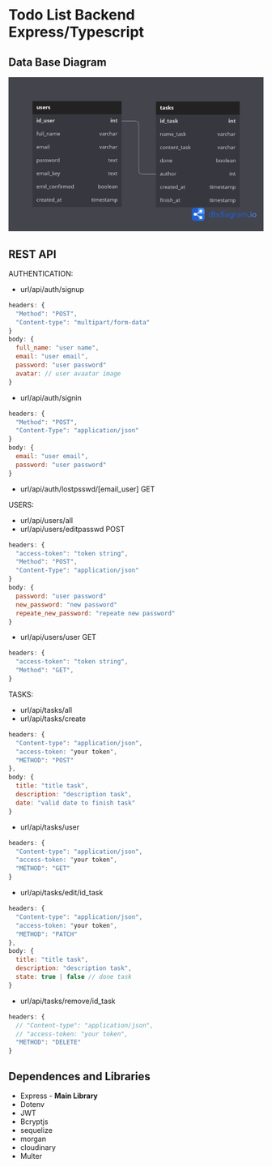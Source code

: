 # Todo List Backend Express/Typescript

## Data Base Diagram

<img src="./src/assets/db.diagram.png" ></img>

## REST API

AUTHENTICATION:

- url/api/auth/signup

```js
headers: {
  "Method": "POST",
  "Content-type": "multipart/form-data"
}
body: {
  full_name: "user name",
  email: "user email",
  password: "user password"
  avatar: // user avaatar image
}
```

- url/api/auth/signin

```js
headers: {
  "Method": "POST",
  "Content-Type": "application/json"
}
body: {
  email: "user email",
  password: "user password"
}
```

- url/api/auth/lostpsswd/[email_user] GET
<!-- - url/api/auth/email/:id GET -->

USERS:

- url/api/users/all
- url/api/users/editpasswd POST

```js
headers: {
  "access-token": "token string",
  "Method": "POST",
  "Content-Type": "application/json"
}
body: {
  password: "user password"
  new_password: "new password"
  repeate_new_password: "repeate new password"
}
```

- url/api/users/user GET

```js
headers: {
  "access-token": "token string",
  "Method": "GET",
}
```

TASKS:

- url/api/tasks/all
- url/api/tasks/create

```js
headers: {
  "Content-type": "application/json",
  "access-token: "your token",
  "METHOD": "POST"
},
body: {
  title: "title task",
  description: "description task",
  date: "valid date to finish task"
}
```

- url/api/tasks/user

```js
headers: {
  "Content-type": "application/json",
  "access-token: "your token",
  "METHOD": "GET"
}
```

- url/api/tasks/edit/id_task

```js
headers: {
  "Content-type": "application/json",
  "access-token: "your token",
  "METHOD": "PATCH"
},
body: {
  title: "title task",
  description: "description task",
  state: true | false // done task
}
```

- url/api/tasks/remove/id_task

```js
headers: {
  // "Content-type": "application/json",
  // "access-token: "your token",
  "METHOD": "DELETE"
}
```

## Dependences and Libraries

- Express - **Main Library**
- Dotenv
- JWT
- Bcryptjs
- sequelize
- morgan
- cloudinary
- Multer
